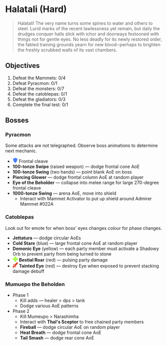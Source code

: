 # Halatali (Hard)

> Halatali! The very name turns some spines to water and others to steel. Lurid marks of the recent lawlessness yet remain, but daily the drudges conquer halls slick with ichor and doorways festooned with things not for gentle eyes. No less deadly for its newly restored order, the fabled training grounds yearn for new blood─perhaps to brighten the freshly scrubbed walls of its vast chambers.

## Objectives

1. Defeat the Mammets: 0/4
2. Defeat Pyracmon: 0/1
3. Defeat the monsters: 0/7
4. Defeat the catoblepas: 0/1
5. Defeat the gladiators: 0/3
6. Complete the final test: 0/1

## Bosses

### Pyracmon

Some attacks are not telegraphed. Observe boss animations to determine next mechanic.

- ![](/assets/icons/role-tank.png) Frontal cleave
- **100-tonze Swipe** (raised weapon) — dodge frontal cone AoE
- **100-tonze Swing** (two hands) — point blank AoE on boss
- **Piercing Glower** — dodge frontal column AoE at random player
- **Eye of the Beholder** — collapse into melee range for large 270-degree frontal cleave
- **1000-tonze Swing** — arena AoE, move into shield
  - Interact with Mammet Activator to put up shield around Admirer Mammet #022A

### Catoblepas

Look out for emote for when boss' eyes changes colour for phase changes.

- **Jettatura** — dodge circular AoEs
- **Cold Stare** (blue) — large frontal cone AoE at random player
- **Demonic Eye** (yellow) — each party member must activate a Shadowy Orb to prevent party from being turned to stone
- ![](/assets/icons/role-healer.png) **Bestial Roar** (red) — pulsing party damage
- ![](/assets/icons/role-dps.png) **Tainted Eye** (red) — destroy Eye when exposed to prevent stacking damage debuff

### Mumuepo the Beholden

- Phase 1
  - Kill adds — healer > dps > tank
  - Dodge various AoE patterns
- Phase 2
  - Kill Mumeupo > Narashimha
  - Interact with **Thal's Sceptor** to free chained party members
  - **Fireball** — dodge circular AoE on random player
  - **Heat Breath** — dodge frontal cone AoE
  - **Tail Smash** — dodge rear cone AoE
